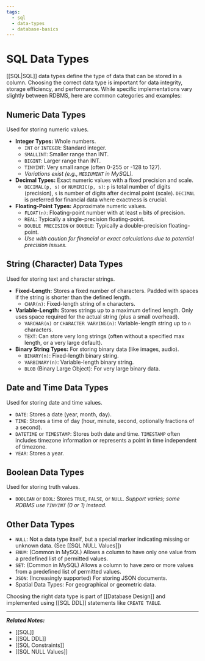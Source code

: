 ```yaml
---
tags:
  - sql
  - data-types
  - database-basics
---
```


# SQL Data Types

[[SQL|SQL]] data types define the type of data that can be stored in a column. Choosing the correct data type is important for data integrity, storage efficiency, and performance. While specific implementations vary slightly between RDBMS, here are common categories and examples:

## Numeric Data Types

Used for storing numeric values.

* **Integer Types:** Whole numbers.
    * `INT` or `INTEGER`: Standard integer.
    * `SMALLINT`: Smaller range than INT.
    * `BIGINT`: Larger range than INT.
    * `TINYINT`: Very small range (often 0-255 or -128 to 127).
    * *Variations exist (e.g., `MEDIUMINT` in MySQL).*
* **Decimal Types:** Exact numeric values with a fixed precision and scale.
    * `DECIMAL(p, s)` or `NUMERIC(p, s)`: `p` is total number of digits (precision), `s` is number of digits after decimal point (scale). `DECIMAL` is preferred for financial data where exactness is crucial.
* **Floating-Point Types:** Approximate numeric values.
    * `FLOAT(n)`: Floating-point number with at least `n` bits of precision.
    * `REAL`: Typically a single-precision floating-point.
    * `DOUBLE PRECISION` or `DOUBLE`: Typically a double-precision floating-point.
    * *Use with caution for financial or exact calculations due to potential precision issues.*

## String (Character) Data Types

Used for storing text and character strings.

* **Fixed-Length:** Stores a fixed number of characters. Padded with spaces if the string is shorter than the defined length.
    * `CHAR(n)`: Fixed-length string of `n` characters.
* **Variable-Length:** Stores strings up to a maximum defined length. Only uses space required for the actual string (plus a small overhead).
    * `VARCHAR(n)` or `CHARACTER VARYING(n)`: Variable-length string up to `n` characters.
    * `TEXT`: Can store very long strings (often without a specified max length, or a very large default).
* **Binary String Types:** For storing binary data (like images, audio).
    * `BINARY(n)`: Fixed-length binary string.
    * `VARBINARY(n)`: Variable-length binary string.
    * `BLOB` (Binary Large Object): For very large binary data.

## Date and Time Data Types

Used for storing date and time values.

* `DATE`: Stores a date (year, month, day).
* `TIME`: Stores a time of day (hour, minute, second, optionally fractions of a second).
* `DATETIME` or `TIMESTAMP`: Stores both date and time. `TIMESTAMP` often includes timezone information or represents a point in time independent of timezone.
* `YEAR`: Stores a year.

## Boolean Data Types

Used for storing truth values.

* `BOOLEAN` or `BOOL`: Stores `TRUE`, `FALSE`, or `NULL`. *Support varies; some RDBMS use `TINYINT` (0 or 1) instead.*

## Other Data Types

* `NULL`: Not a data type itself, but a special marker indicating missing or unknown data. (See [[SQL NULL Values]])
* `ENUM`: (Common in MySQL) Allows a column to have only one value from a predefined list of permitted values.
* `SET`: (Common in MySQL) Allows a column to have zero or more values from a predefined list of permitted values.
* `JSON`: (Increasingly supported) For storing JSON documents.
* Spatial Data Types: For geographical or geometric data.

Choosing the right data type is part of [[Database Design]] and implemented using [[SQL DDL]] statements like `CREATE TABLE`.

---
_**Related Notes:**_
- [[SQL]]
- [[SQL DDL]]
- [[SQL Constraints]]
- [[SQL NULL Values]]